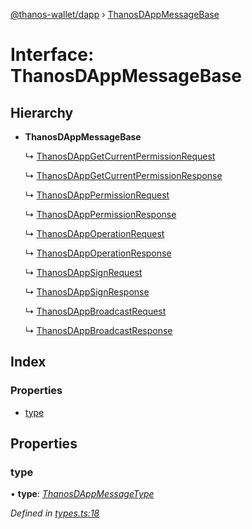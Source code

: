 [@thanos-wallet/dapp](../README.md) › [ThanosDAppMessageBase](thanosdappmessagebase.md)

# Interface: ThanosDAppMessageBase

## Hierarchy

* **ThanosDAppMessageBase**

  ↳ [ThanosDAppGetCurrentPermissionRequest](thanosdappgetcurrentpermissionrequest.md)

  ↳ [ThanosDAppGetCurrentPermissionResponse](thanosdappgetcurrentpermissionresponse.md)

  ↳ [ThanosDAppPermissionRequest](thanosdapppermissionrequest.md)

  ↳ [ThanosDAppPermissionResponse](thanosdapppermissionresponse.md)

  ↳ [ThanosDAppOperationRequest](thanosdappoperationrequest.md)

  ↳ [ThanosDAppOperationResponse](thanosdappoperationresponse.md)

  ↳ [ThanosDAppSignRequest](thanosdappsignrequest.md)

  ↳ [ThanosDAppSignResponse](thanosdappsignresponse.md)

  ↳ [ThanosDAppBroadcastRequest](thanosdappbroadcastrequest.md)

  ↳ [ThanosDAppBroadcastResponse](thanosdappbroadcastresponse.md)

## Index

### Properties

* [type](thanosdappmessagebase.md#type)

## Properties

###  type

• **type**: *[ThanosDAppMessageType](../enums/thanosdappmessagetype.md)*

*Defined in [types.ts:18](https://github.com/madfish-solutions/thanoswallet-dapp/blob/bfb7add/src/types.ts#L18)*
